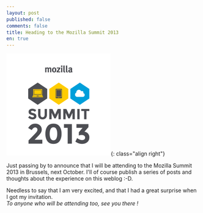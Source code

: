 ```yaml
---
layout: post
published: false
comments: false
title: Heading to the Mozilla Summit 2013
en: true
---
```

![Mozilla Summit 2013](/images/mozillasummit.png){: class="align right"}

Just passing by to announce that I will be attending to the Mozilla Summit 2013 in Brussels, next October. I'll of course publish a series of posts and thoughts about the experience on this weblog :-D.

Needless to say that I am very excited, and that I had a great surprise when I got my invitation.  
*To anyone who will be attending too, see you there !*
